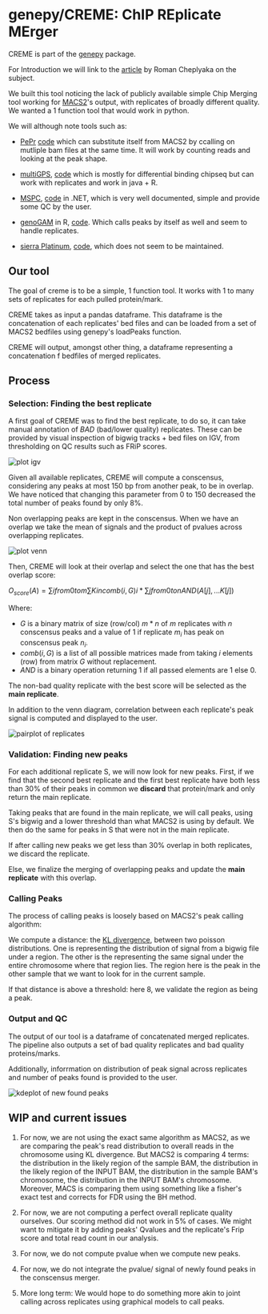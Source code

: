 # genepy/CREME: ChIP REplicate MErger

CREME is part of the [genepy](https://github.com/broadinstitute/GenePy) package.

For Introduction we will link to the [article](https://ro-che.info/articles/2018-07-11-chip-seq-consensus) by Roman Cheplyaka on the subject.

We built this tool noticing the lack of publicly available simple Chip Merging tool working for [MACS2](https://github.com/macs3-project/MACS)'s output, with replicates of broadly different quality. We wanted a 1 function tool that would work in python.

We will although note tools such as:
- [PePr](https://pubmed.ncbi.nlm.nih.gov/24894502/) [code](https://github.com/shawnzhangyx/PePr) which can substitute itself from MACS2 by ccalling on mutliple bam files at the same time. It will work by counting reads and looking at the peak shape.
- [multiGPS](https://journals.plos.org/ploscompbiol/article?id=10.1371/journal.pcbi.1003501), [code](https://github.com/seqcode/multigps) which is mostly  for differential binding chipseq but can work with replicates and work in java + R. 
- [MSPC](https://academic.oup.com/bioinformatics/article/31/17/2761/183989), [code](https://github.com/Genometric/MSPC) in .NET, which is very well documented, simple and provide some QC by the user.

- [genoGAM](https://bmcbioinformatics.biomedcentral.com/articles/10.1186/s12859-018-2238-7) in R, [code](https://github.com/gstricker/GenoGAM). Which calls peaks by itself as well and seem to handle replicates.

- [sierra Platinum](https://www.ncbi.nlm.nih.gov/pmc/articles/PMC5025614/), [code](https://github.com/sierraplatinum/sierra), which does not seem to be maintained.

## Our tool

The goal of creme is to be a simple, 1 function tool. It works with 1 to many sets of replicates for each pulled protein/mark.

CREME takes as input a pandas dataframe. This dataframe is the concatenation of each replicates' bed files and can be loaded from a set of MACS2 bedfiles using genepy's loadPeaks function.

CREME will output, amongst other thing, a dataframe representing a concatenation f bedfiles of merged replicates.

## Process

### Selection: Finding the best replicate

A first goal of CREME was to find the best replicate, to do so, it can take manual annotation of _BAD_ (bad/lower quality) replicates. These can be provided by visual inspection of bigwig tracks + bed files on IGV, from thresholding on QC results such as FRiP scores.

![plot igv](igv-app-MED1-zoom.png)

Given all available replicates, CREME will compute a conscensus, considering any peaks at most 150 bp from another peak, to be in overlap. We have noticed that changing this parameter from 0 to 150 decreased the total number of peaks found by only 8%.

Non overlapping peaks are kept in the conscensus. When we have an overlap we take the mean of signals and the product of pvalues across overlapping replicates.

![plot venn](MED1_before_venn_venn.png)

Then, CREME will look at their overlap and select the one that has the best overlap score:

$O_{score}(A) = \sum{i from 0 to m} \sum{K in comb(i, G)} i * \sum {j from 0 to n}  AND(A[j],...K[j])$

Where:
- $G$ is a binary matrix of size (row/col) $m*n$ of $m$ replicates with $n$ conscensus peaks and a value of 1 if replicate $m_i$ has peak on conscensus peak $n_i$.
- $comb(i, G)$ is a list of all possible matrices made from taking $i$ elements (row) from matrix $G$ without replacement.
- $AND$ is a binary operation returning 1 if all passed elements are 1 else 0.

The non-bad quality replicate with the best score will be selected as the __main replicate__.

In addition to the venn diagram, correlation between each replicate's peak signal is computed and displayed to the user.

![pairplot of replicates](MED1_before_pairplot.png)

### Validation: Finding new peaks

For each additional replicate S, we will now look for new peaks. 
First, if we find that the second best replicate and the first best replicate have both less than 30% of their peaks in common we __discard__ that protein/mark and only return the main replicate.

Taking peaks that are found in the main replicate, we will call peaks, using S's bigwig and a lower threshold than what MACS2 is using by default. We then do the same for peaks in S that were not in the main replicate.

If after calling new peaks we get less than 30% overlap in both replicates, we discard the replicate.

Else, we finalize the merging of overlapping peaks and update the __main replicate__ with this overlap.

### Calling Peaks

The process of calling peaks is loosely based on MACS2's peak calling algorithm:

We compute a distance: the [KL divergence](https://en.wikipedia.org/wiki/Kullback%E2%80%93Leibler_divergence), between two poisson distributions. One is representing the distribution of signal from a bigwig file under a region. The other is the representing the same signal under the entire chromosome where that region lies. The region here is the peak in the other sample that we want to look for in the current sample.

If that distance is above a threshold: here 8, we validate the region as being a peak.

### Output and QC

The output of our tool is a dataframe of concatenated merged replicates. The pipeline also outputs a set of bad quality replicates and bad quality proteins/marks.

Additionally, inforrmation on distribution of peak signal across replicates and number of peaks found is provided to the user.

![kdeplot of new found peaks](MED1_new_found_peaks_kdeplot.png)

## WIP and current issues

1. For now, we are not using the exact same algorithm as MACS2, as we are comparing the peak's read distribution to overall reads in the chromosome using KL divergence. But MACS2 is comparing 4 terms: the distribution in the likely region of the sample BAM, the distribution in the likely region of the INPUT BAM, the distribution in the sample BAM's chromosome, the distribution in the INPUT BAM's chromosome. Moreover, MACS is comparing them using something like a fisher's exact test and corrects for FDR using the BH method.

2. For now, we are not computing a perfect overall replicate quality ourselves. Our  scoring method did not work in 5% of cases. We might want to mitigate it by adding peaks' Qvalues and the replicate's Frip score and total read count in our analysis.

3. For now, we do not compute pvalue when we compute new peaks.

4. For now, we do not integrate the pvalue/ signal of newly found peaks in the conscensus merger.  

5. More long term: We would hope to do something more akin to joint calling across replicates using graphical models to call peaks.
